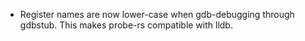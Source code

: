 * Register names are now lower-case when gdb-debugging through gdbstub. This makes probe-rs compatible with lldb. 
